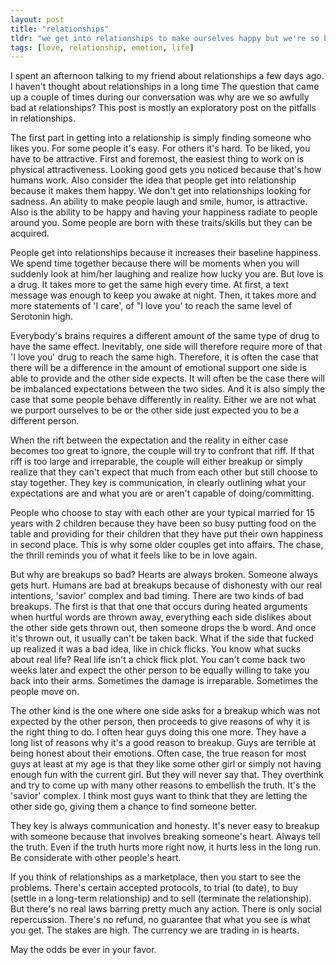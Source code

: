 ```yaml
---
layout: post
title: "relationships"
tldr: "we get into relationships to make ourselves happy but we're so bad at breakups."
tags: [love, relationship, emotion, life]
---
```


I spent an afternoon talking to my friend about relationships a few days ago. I haven't thought about relationships in a long time The question that came up a couple of times during our conversation was why are we so awfully bad at relationships? This post is mostly an exploratory post on the pitfalls in relationships.

The first part in getting into a relationship is simply finding someone who likes you. For some people it's easy. For others it's hard. To be liked, you have to be attractive. First and foremost, the easiest thing to work on is physical attractiveness. Looking good gets you noticed because that's how humans work. Also consider the idea that people get into relationship because it makes them happy. We don't get into relationships looking for sadness. An ability to make people laugh and smile, humor, is attractive. Also is the ability to be happy and having your happiness radiate to people around you. Some people are born with these traits/skills but they can be acquired.

People get into relationships because it increases their baseline happiness. We spend time together because there will be moments when you will suddenly look at him/her laughing and realize how lucky you are. But love is a drug. It takes more to get the same high every time. At first, a text message was enough to keep you awake at night. Then, it takes more and more statements of 'I care', of "I love you' to reach the same level of Serotonin high.

Everybody's brains requires a different amount of the same type of drug to have the same effect. Inevitably, one side will therefore require more of that 'I love you' drug to reach the same high. Therefore, it is often the case that there will be a difference in the amount of emotional support one side is able to provide and the other side expects. It will often be the case there will be imbalanced expectations between the two sides.  And it is also simply the case that some people behave differently in reality. Either we are not what we purport ourselves to be or the other side just expected you to be a different person.

When the rift between the expectation and the reality in either case becomes too great to ignore, the couple will try to confront that riff. If that riff is too large and irreparable, the couple will either breakup or simply realize that they can't expect that much from each other but still choose to stay together. They key is communication, in clearly outlining what your expectations are and what you are or aren't capable of doing/committing. 

People who choose to stay with each other are your typical married for 15 years with 2 children because they have been so busy putting food on the table and providing for their children that they have put their own happiness in second place. This is why some older couples get into affairs. The chase, the thrill reminds you of what it feels like to be in love again. 

But why are breakups so bad? Hearts are always broken. Someone always gets hurt. Humans are bad at breakups because of dishonesty with our real intentions, 'savior' complex and bad timing. There are two kinds of bad breakups. The first is that that one that occurs during heated arguments when hurtful words are thrown away, everything each side dislikes about the other side gets thrown out, then someone drops the b word. And once it's thrown out, it usually can't be taken back. What if the side that fucked up realized it was a bad idea, like in chick flicks. You know what sucks about real life? Real life isn't a chick flick plot. You can't come back two weeks later and expect the other person to be equally willing to take you back into their arms. Sometimes the damage is irreparable. Sometimes the people move on.

The other kind is the one where one side asks for a breakup which was not expected by the other person, then proceeds to give reasons of why it is the right thing to do. I often hear guys doing this one more. They have a long list of reasons why it's a good reason to breakup. Guys are terrible at being honest about their emotions. Often case, the true reason for most guys at least at my age is that they like some other girl or simply not having enough fun with the current girl. But they will never say that. They overthink and try to come up with many other reasons to embellish the truth. It's the 'savior' complex. I think most guys want to think that they are letting the other side go, giving them a chance to find someone better. 

They key is always communication and honesty. It's never easy to breakup with someone because that involves breaking someone's heart. Always tell the truth. Even if the truth hurts more right now, it hurts less in the long run. Be considerate with other people's heart.

If you think of relationships as a marketplace, then you start to see the problems. There's certain accepted protocols, to trial (to date), to buy (settle in a long-term relationship) and to sell (terminate the relationship). But there's no real laws barring pretty much any action. There is only social repercussion. There's no refund, no guarantee that what you see is what you get. The stakes are high. The currency we are trading in is hearts. 

May the odds be ever in your favor.  


